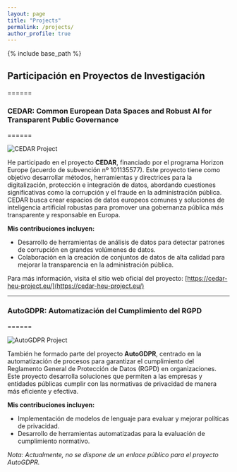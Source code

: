 ```yaml
---
layout: page
title: "Projects"
permalink: /projects/
author_profile: true
---
```


{% include base_path %}

## Participación en Proyectos de Investigación
======

### CEDAR: Common European Data Spaces and Robust AI for Transparent Public Governance
======

![CEDAR Project](https://cedar-heu-project.eu/assets/images/logo.png)

He participado en el proyecto **CEDAR**, financiado por el programa Horizon Europe (acuerdo de subvención nº 101135577). Este proyecto tiene como objetivo desarrollar métodos, herramientas y directrices para la digitalización, protección e integración de datos, abordando cuestiones significativas como la corrupción y el fraude en la administración pública. CEDAR busca crear espacios de datos europeos comunes y soluciones de inteligencia artificial robustas para promover una gobernanza pública más transparente y responsable en Europa.

**Mis contribuciones incluyen:**

- Desarrollo de herramientas de análisis de datos para detectar patrones de corrupción en grandes volúmenes de datos.
- Colaboración en la creación de conjuntos de datos de alta calidad para mejorar la transparencia en la administración pública.

Para más información, visita el sitio web oficial del proyecto: [https://cedar-heu-project.eu/](https://cedar-heu-project.eu/)

---

### AutoGDPR: Automatización del Cumplimiento del RGPD
======

![AutoGDPR Project](https://upload.wikimedia.org/wikipedia/commons/3/3f/Privacy_Icons_-_GDPR_Transparency.png)

También he formado parte del proyecto **AutoGDPR**, centrado en la automatización de procesos para garantizar el cumplimiento del Reglamento General de Protección de Datos (RGPD) en organizaciones. Este proyecto desarrolla soluciones que permiten a las empresas y entidades públicas cumplir con las normativas de privacidad de manera más eficiente y efectiva.

**Mis contribuciones incluyen:**

- Implementación de modelos de lenguaje para evaluar y mejorar políticas de privacidad.
- Desarrollo de herramientas automatizadas para la evaluación de cumplimiento normativo.

*Nota: Actualmente, no se dispone de un enlace público para el proyecto AutoGDPR.*